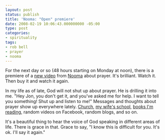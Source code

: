 ```yaml
---
layout: post
status: publish
title: 'Nooma: "Open" premiere'
date: 2008-02-19 10:06:43.000000000 -05:00
type: post
categories:
- spirituality
tags:
- rob bell
- prayer
- nooma
---
```

For the next day or so (48 hours starting on Monday at noon), there is a premiere of a <a href="http://www.facebook.com/video/video.php?v=588666405663&amp;oid=21600640369">new video</a> from <a href="http://www.nooma.com/">Nooma</a> about prayer. It's brilliant. Watch it. Then buy it and watch it again.

In my life as of late, God will not shut up about prayer. He is drilling it into me. "Hey Jon, you don't get it, and you've asked me for help. I want to tell you something! Shut up and listen to me!" Messages and thoughts about prayer show up everywhere lately. <a href="http://www.revolutionatlanta.com/">Church</a>, <a href="http://candler.emory.edu/">my wife's school</a>, <a href="http://www.amazon.com/gp/redirect.html?ie=UTF8&amp;location=http%3A%2F%2Fwww.amazon.com%2FGreat-Omission-Reclaiming-Essential-Discipleship%2Fdp%2F0060882433%3Fie%3DUTF8%26s%3Dbooks%26qid%3D1203433001%26sr%3D8-1&amp;tag=jonathanstega-20&amp;linkCode=ur2&amp;camp=1789&amp;creative=9325">books I'm reading</a>, random videos on Facebook, random blogs, and so on.

It's a beautiful thing to hear the voice of God speaking in different areas of life. There is grace in that. Grace to say, "I know this is difficult for you. It's ok. I'll say it again."
